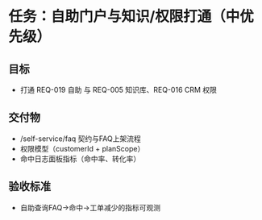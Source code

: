 # 任务：自助门户与知识/权限打通（中优先级）

## 目标
- 打通 REQ-019 自助 与 REQ-005 知识库、REQ-016 CRM 权限

## 交付物
- /self-service/faq 契约与FAQ上架流程
- 权限模型（customerId + planScope）
- 命中日志面板指标（命中率、转化率）

## 验收标准
- 自助查询FAQ→命中→工单减少的指标可观测